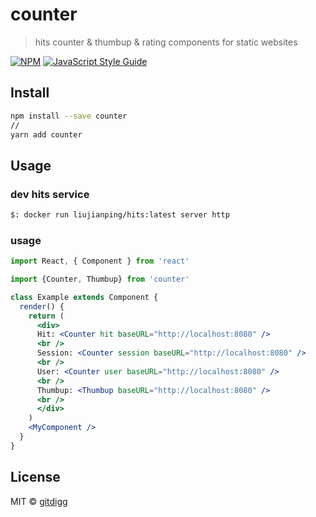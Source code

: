 # counter

> hits counter &amp; thumbup &amp; rating components for static websites

[![NPM](https://img.shields.io/npm/v/counter.svg)](https://www.npmjs.com/package/counter) [![JavaScript Style Guide](https://img.shields.io/badge/code_style-standard-brightgreen.svg)](https://standardjs.com)

## Install

```bash
npm install --save counter
//
yarn add counter
```

## Usage

### dev hits service 

````bash
$: docker run liujianping/hits:latest server http 
````

### usage

```jsx
import React, { Component } from 'react'

import {Counter, Thumbup} from 'counter'

class Example extends Component {
  render() {
    return (
      <div>
      Hit: <Counter hit baseURL="http://localhost:8080" />
      <br />
      Session: <Counter session baseURL="http://localhost:8080" />
      <br />
      User: <Counter user baseURL="http://localhost:8080" />
      <br />
      Thumbup: <Thumbup baseURL="http://localhost:8080" />
      <br />
      </div>
    )
    <MyComponent />
  }
}
```

## License

MIT © [gitdigg](https://github.com/gitdigg)
